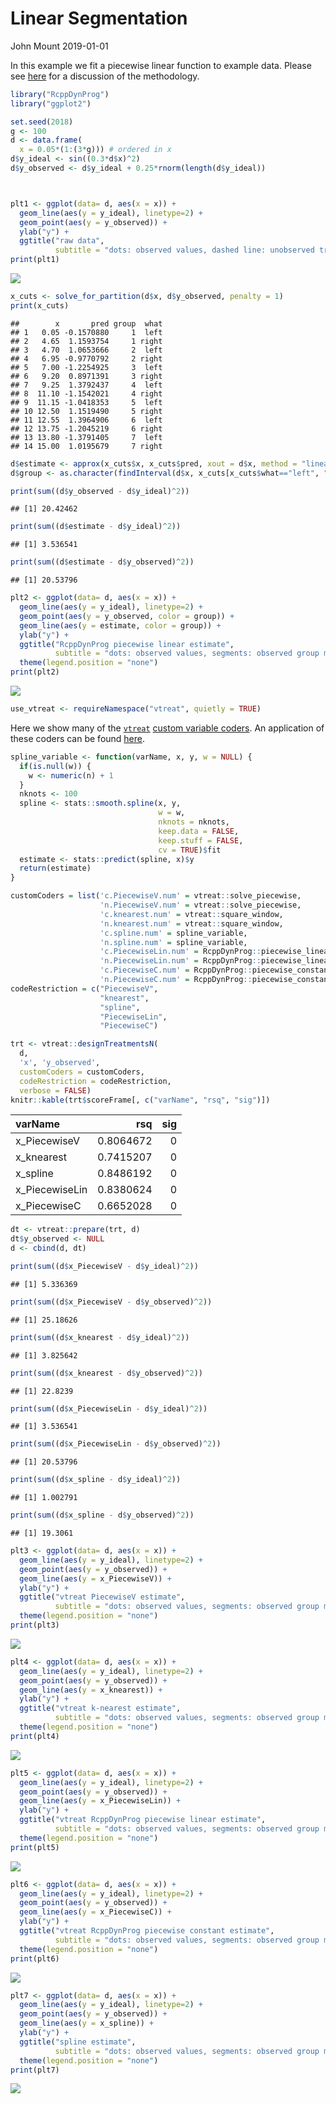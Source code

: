 Linear Segmentation
================
John Mount
2019-01-01

In this example we fit a piecewise linear function to example data.
Please see [here](https://github.com/WinVector/RcppDynProg) for a discussion of the methodology.

``` r
library("RcppDynProg")
library("ggplot2")

set.seed(2018)
g <- 100
d <- data.frame(
  x = 0.05*(1:(3*g))) # ordered in x
d$y_ideal <- sin((0.3*d$x)^2)
d$y_observed <- d$y_ideal + 0.25*rnorm(length(d$y_ideal))



plt1 <- ggplot(data= d, aes(x = x)) + 
  geom_line(aes(y = y_ideal), linetype=2) +
  geom_point(aes(y = y_observed)) +
  ylab("y") +
  ggtitle("raw data", 
          subtitle = "dots: observed values, dashed line: unobserved true values")
print(plt1)
```

<img src="SegmentationL_files/figure-markdown_github/r1-1.png" style="display: block; margin: auto;" />

``` r
x_cuts <- solve_for_partition(d$x, d$y_observed, penalty = 1)
print(x_cuts)
```

    ##        x       pred group  what
    ## 1   0.05 -0.1570880     1  left
    ## 2   4.65  1.1593754     1 right
    ## 3   4.70  1.0653666     2  left
    ## 4   6.95 -0.9770792     2 right
    ## 5   7.00 -1.2254925     3  left
    ## 6   9.20  0.8971391     3 right
    ## 7   9.25  1.3792437     4  left
    ## 8  11.10 -1.1542021     4 right
    ## 9  11.15 -1.0418353     5  left
    ## 10 12.50  1.1519490     5 right
    ## 11 12.55  1.3964906     6  left
    ## 12 13.75 -1.2045219     6 right
    ## 13 13.80 -1.3791405     7  left
    ## 14 15.00  1.0195679     7 right

``` r
d$estimate <- approx(x_cuts$x, x_cuts$pred, xout = d$x, method = "linear", rule = 2)$y
d$group <- as.character(findInterval(d$x, x_cuts[x_cuts$what=="left", "x"]))
```

``` r
print(sum((d$y_observed - d$y_ideal)^2))
```

    ## [1] 20.42462

``` r
print(sum((d$estimate - d$y_ideal)^2))
```

    ## [1] 3.536541

``` r
print(sum((d$estimate - d$y_observed)^2))
```

    ## [1] 20.53796

``` r
plt2 <- ggplot(data= d, aes(x = x)) + 
  geom_line(aes(y = y_ideal), linetype=2) +
  geom_point(aes(y = y_observed, color = group)) +
  geom_line(aes(y = estimate, color = group)) +
  ylab("y") +
  ggtitle("RcppDynProg piecewise linear estimate",
          subtitle = "dots: observed values, segments: observed group means, dashed line: unobserved true values") + 
  theme(legend.position = "none")
print(plt2)
```

<img src="SegmentationL_files/figure-markdown_github/r5-1.png" style="display: block; margin: auto;" />

``` r
use_vtreat <- requireNamespace("vtreat", quietly = TRUE)
```

Here we show many of the [`vtreat`](https://github.com/WinVector/vtreat) [custom variable coders](http://www.win-vector.com/blog/2017/09/custom-level-coding-in-vtreat/). An application of these coders can be found [here](https://github.com/WinVector/zmPDSwR/blob/master/KDD2009/KDD2009vtreat.md).

``` r
spline_variable <- function(varName, x, y, w = NULL) {
  if(is.null(w)) {
    w <- numeric(n) + 1
  }
  nknots <- 100
  spline <- stats::smooth.spline(x, y, 
                                 w = w,
                                 nknots = nknots,
                                 keep.data = FALSE, 
                                 keep.stuff = FALSE,
                                 cv = TRUE)$fit
  estimate <- stats::predict(spline, x)$y
  return(estimate)
}

customCoders = list('c.PiecewiseV.num' = vtreat::solve_piecewise,
                    'n.PiecewiseV.num' = vtreat::solve_piecewise,
                    'c.knearest.num' = vtreat::square_window,
                    'n.knearest.num' = vtreat::square_window,
                    'c.spline.num' = spline_variable,
                    'n.spline.num' = spline_variable,
                    'c.PiecewiseLin.num' = RcppDynProg::piecewise_linear,
                    'n.PiecewiseLin.num' = RcppDynProg::piecewise_linear,
                    'c.PiecewiseC.num' = RcppDynProg::piecewise_constant,
                    'n.PiecewiseC.num' = RcppDynProg::piecewise_constant)
codeRestriction = c("PiecewiseV", 
                    "knearest",
                    "spline",
                    "PiecewiseLin",
                    "PiecewiseC")

trt <- vtreat::designTreatmentsN(
  d, 
  'x', 'y_observed',
  customCoders = customCoders,
  codeRestriction = codeRestriction,
  verbose = FALSE)
knitr::kable(trt$scoreFrame[, c("varName", "rsq", "sig")])
```

| varName         |        rsq|  sig|
|:----------------|----------:|----:|
| x\_PiecewiseV   |  0.8064672|    0|
| x\_knearest     |  0.7415207|    0|
| x\_spline       |  0.8486192|    0|
| x\_PiecewiseLin |  0.8380624|    0|
| x\_PiecewiseC   |  0.6652028|    0|

``` r
dt <- vtreat::prepare(trt, d)
dt$y_observed <- NULL
d <- cbind(d, dt)
```

``` r
print(sum((d$x_PiecewiseV - d$y_ideal)^2))
```

    ## [1] 5.336369

``` r
print(sum((d$x_PiecewiseV - d$y_observed)^2))
```

    ## [1] 25.18626

``` r
print(sum((d$x_knearest - d$y_ideal)^2))
```

    ## [1] 3.825642

``` r
print(sum((d$x_knearest - d$y_observed)^2))
```

    ## [1] 22.8239

``` r
print(sum((d$x_PiecewiseLin - d$y_ideal)^2))
```

    ## [1] 3.536541

``` r
print(sum((d$x_PiecewiseLin - d$y_observed)^2))
```

    ## [1] 20.53796

``` r
print(sum((d$x_spline - d$y_ideal)^2))
```

    ## [1] 1.002791

``` r
print(sum((d$x_spline - d$y_observed)^2))
```

    ## [1] 19.3061

``` r
plt3 <- ggplot(data= d, aes(x = x)) + 
  geom_line(aes(y = y_ideal), linetype=2) +
  geom_point(aes(y = y_observed)) +
  geom_line(aes(y = x_PiecewiseV)) +
  ylab("y") +
  ggtitle("vtreat PiecewiseV estimate",
          subtitle = "dots: observed values, segments: observed group means, dashed line: unobserved true values") + 
  theme(legend.position = "none")
print(plt3)
```

<img src="SegmentationL_files/figure-markdown_github/r12-1.png" style="display: block; margin: auto;" />

``` r
plt4 <- ggplot(data= d, aes(x = x)) + 
  geom_line(aes(y = y_ideal), linetype=2) +
  geom_point(aes(y = y_observed)) +
  geom_line(aes(y = x_knearest)) +
  ylab("y") +
  ggtitle("vtreat k-nearest estimate",
          subtitle = "dots: observed values, segments: observed group means, dashed line: unobserved true values") + 
  theme(legend.position = "none")
print(plt4)
```

<img src="SegmentationL_files/figure-markdown_github/r12-2.png" style="display: block; margin: auto;" />

``` r
plt5 <- ggplot(data= d, aes(x = x)) + 
  geom_line(aes(y = y_ideal), linetype=2) +
  geom_point(aes(y = y_observed)) +
  geom_line(aes(y = x_PiecewiseLin)) +
  ylab("y") +
  ggtitle("vtreat RcppDynProg piecewise linear estimate",
          subtitle = "dots: observed values, segments: observed group means, dashed line: unobserved true values") + 
  theme(legend.position = "none")
print(plt5)
```

<img src="SegmentationL_files/figure-markdown_github/r12-3.png" style="display: block; margin: auto;" />

``` r
plt6 <- ggplot(data= d, aes(x = x)) + 
  geom_line(aes(y = y_ideal), linetype=2) +
  geom_point(aes(y = y_observed)) +
  geom_line(aes(y = x_PiecewiseC)) +
  ylab("y") +
  ggtitle("vtreat RcppDynProg piecewise constant estimate",
          subtitle = "dots: observed values, segments: observed group means, dashed line: unobserved true values") + 
  theme(legend.position = "none")
print(plt6)
```

<img src="SegmentationL_files/figure-markdown_github/r12-4.png" style="display: block; margin: auto;" />

``` r
plt7 <- ggplot(data= d, aes(x = x)) + 
  geom_line(aes(y = y_ideal), linetype=2) +
  geom_point(aes(y = y_observed)) +
  geom_line(aes(y = x_spline)) +
  ylab("y") +
  ggtitle("spline estimate",
          subtitle = "dots: observed values, segments: observed group means, dashed line: unobserved true values") + 
  theme(legend.position = "none")
print(plt7)
```

<img src="SegmentationL_files/figure-markdown_github/r12-5.png" style="display: block; margin: auto;" />
